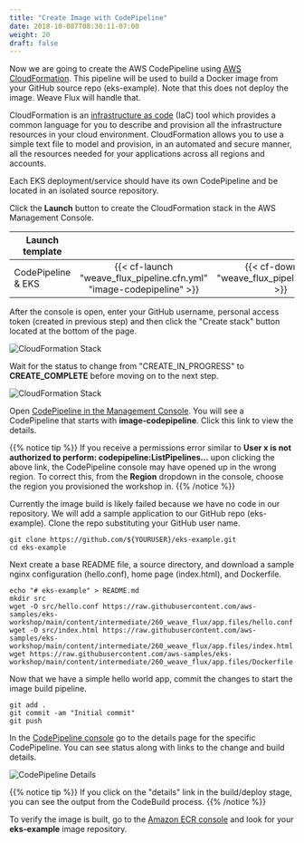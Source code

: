 ```yaml
---
title: "Create Image with CodePipeline"
date: 2018-10-087T08:30:11-07:00
weight: 20
draft: false
---
```


Now we are going to create the AWS CodePipeline using [AWS CloudFormation](https://aws.amazon.com/cloudformation/).  This pipeline will be used to build a Docker image from your GitHub source repo (eks-example).  Note that this does not deploy the image.  Weave Flux will handle that.  

CloudFormation is an [infrastructure as code](https://en.wikipedia.org/wiki/Infrastructure_as_Code) (IaC) tool which
provides a common language for you to describe and provision all the infrastructure resources in your cloud environment.
CloudFormation allows you to use a simple text file to model and provision, in an automated and secure manner, all the
resources needed for your applications across all regions and accounts.

Each EKS deployment/service should have its own CodePipeline and be located in an isolated source repository.  

Click the **Launch** button to create the CloudFormation stack in the AWS Management Console.

| Launch template |  |  |
| ------ |:------:|:--------:|
| CodePipeline & EKS |  {{< cf-launch "weave_flux_pipeline.cfn.yml" "image-codepipeline" >}} | {{< cf-download "weave_flux_pipeline.cfn.yml" >}}  |

After the console is open, enter your GitHub username, personal access token (created in previous step) and then click the "Create stack" button located at the bottom of the page.

![CloudFormation Stack](/images/weave_flux/cloudformation_stack.png)

Wait for the status to change from "CREATE_IN_PROGRESS" to **CREATE_COMPLETE** before moving on to the next step.

![CloudFormation Stack](/images/weave_flux/cloudformation_stack_creating.png)

Open [CodePipeline in the Management Console](https://console.aws.amazon.com/codesuite/codepipeline/pipelines). You will see a CodePipeline that starts with **image-codepipeline**.
Click this link to view the details.

{{% notice tip %}}
If you receive a permissions error similar to **User x is not authorized to perform: codepipeline:ListPipelines...** upon clicking the above link, the CodePipeline console may have opened up in the wrong region.  To correct this, from the **Region** dropdown in the console, choose the region you provisioned the workshop in. 
{{% /notice %}}

Currently the image build is likely failed because we have no code in our repository.  We will add a sample application to our GitHub repo (eks-example).  Clone the repo substituting your GitHub user name.  

```
git clone https://github.com/${YOURUSER}/eks-example.git
cd eks-example
```

Next create a base README file, a source directory, and download a sample nginx configuration (hello.conf), home page (index.html), and Dockerfile. 

```
echo "# eks-example" > README.md
mkdir src
wget -O src/hello.conf https://raw.githubusercontent.com/aws-samples/eks-workshop/main/content/intermediate/260_weave_flux/app.files/hello.conf
wget -O src/index.html https://raw.githubusercontent.com/aws-samples/eks-workshop/main/content/intermediate/260_weave_flux/app.files/index.html
wget https://raw.githubusercontent.com/aws-samples/eks-workshop/main/content/intermediate/260_weave_flux/app.files/Dockerfile
```

Now that we have a simple hello world app, commit the changes to start the image build pipeline.  

```
git add .
git commit -am "Initial commit"
git push 
```

In the [CodePipeline console](https://console.aws.amazon.com/codesuite/codepipeline/pipelines) go to the details page for the specific CodePipeline.  You can see status along with links to the change and build details. 

![CodePipeline Details](/images/weave_flux/codepipeline_details.png)

{{% notice tip %}}
If you click on the "details" link in the build/deploy stage, you can see the output from the CodeBuild process.
{{% /notice %}}

To verify the image is built, go to the [Amazon ECR console](https://console.aws.amazon.com/ecr/repositories) and look for your **eks-example** image repository.  

